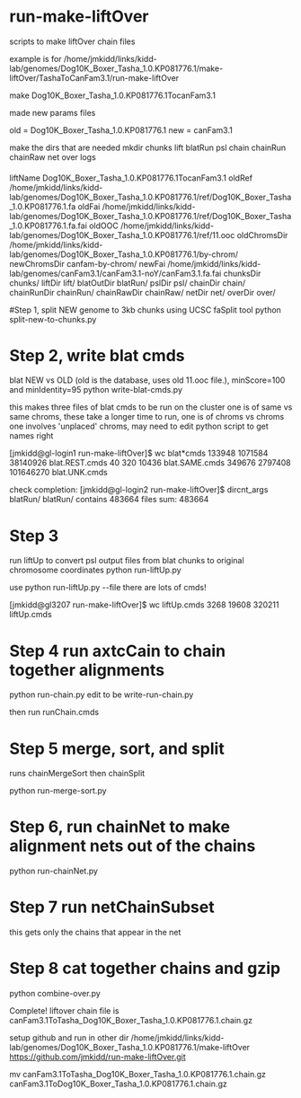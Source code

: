 # run-make-liftOver
scripts to make liftOver chain files


example is for
/home/jmkidd/links/kidd-lab/genomes/Dog10K_Boxer_Tasha_1.0.KP081776.1/make-liftOver/TashaToCanFam3.1/run-make-liftOver

make Dog10K_Boxer_Tasha_1.0.KP081776.1TocanFam3.1


made new params files

old = Dog10K_Boxer_Tasha_1.0.KP081776.1
new = canFam3.1

make the dirs that are needed
mkdir chunks lift blatRun psl chain chainRun chainRaw net over logs

####
liftName Dog10K_Boxer_Tasha_1.0.KP081776.1TocanFam3.1
oldRef /home/jmkidd/links/kidd-lab/genomes/Dog10K_Boxer_Tasha_1.0.KP081776.1/ref/Dog10K_Boxer_Tasha_1.0.KP081776.1.fa
oldFai /home/jmkidd/links/kidd-lab/genomes/Dog10K_Boxer_Tasha_1.0.KP081776.1/ref/Dog10K_Boxer_Tasha_1.0.KP081776.1.fa.fai
oldOOC /home/jmkidd/links/kidd-lab/genomes/Dog10K_Boxer_Tasha_1.0.KP081776.1/ref/11.ooc
oldChromsDir /home/jmkidd/links/kidd-lab/genomes/Dog10K_Boxer_Tasha_1.0.KP081776.1/by-chrom/
newChromsDir canfam-by-chrom/
newFai /home/jmkidd/links/kidd-lab/genomes/canFam3.1/canFam3.1-noY/canFam3.1.fa.fai
chunksDir chunks/
liftDir lift/
blatOutDir blatRun/
pslDir psl/
chainDir chain/
chainRunDir chainRun/
chainRawDir chainRaw/
netDir net/
overDir over/

#Step 1, split NEW genome to 3kb chunks using UCSC faSplit tool
python split-new-to-chunks.py

# Step 2, write blat cmds
blat NEW vs OLD (old is the database, uses old 11.ooc file.), minScore=100 and minIdentity=95
python write-blat-cmds.py

this makes three files of blat cmds to be run on the cluster
one is of same vs same chroms, these take a longer time to run,
one is of chroms vs chroms
one involves 'unplaced' chroms, may need to edit python script to get names right

[jmkidd@gl-login1 run-make-liftOver]$ wc blat*cmds
   133948   1071584  38140926 blat.REST.cmds
       40       320     10436 blat.SAME.cmds
   349676   2797408 101646270 blat.UNK.cmds


check completion:
[jmkidd@gl-login2 run-make-liftOver]$ dircnt_args blatRun/
blatRun/ contains 483664 files
sum: 483664



# Step 3
run liftUp to convert psl output files from blat chunks to original chromosome coordinates
python run-liftUp.py

use python run-liftUp.py --file 
there are lots of cmds!

[jmkidd@gl3207 run-make-liftOver]$ wc liftUp.cmds
  3268  19608 320211 liftUp.cmds





# Step 4 run axtcCain to chain together alignments
python run-chain.py
edit to be write-run-chain.py

then run runChain.cmds

# Step 5 merge, sort, and split
runs chainMergeSort then chainSplit

python run-merge-sort.py

# Step 6, run chainNet to make alignment nets out of the chains

python run-chainNet.py

# Step 7 run netChainSubset
this gets only the chains that appear in the net

# Step 8 cat together chains and gzip
python combine-over.py

Complete!  liftover chain file is canFam3.1ToTasha_Dog10K_Boxer_Tasha_1.0.KP081776.1.chain.gz

setup github and run in other dir
/home/jmkidd/links/kidd-lab/genomes/Dog10K_Boxer_Tasha_1.0.KP081776.1/make-liftOver
https://github.com/jmkidd/run-make-liftOver.git

mv canFam3.1ToTasha_Dog10K_Boxer_Tasha_1.0.KP081776.1.chain.gz canFam3.1ToDog10K_Boxer_Tasha_1.0.KP081776.1.chain.gz


